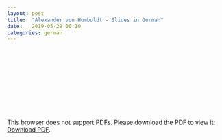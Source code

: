 ```yaml
---
layout: post
title:  "Alexander von Humboldt - Slides in German"
date:   2019-05-29 00:10
categories: german
---
```


<object data="https://irem.dev/besik-vortrag.pdf" type="application/pdf" width="700px" height="700px">
    <embed src="https://irem.dev/besik-vortrag.pdf">
        <p>This browser does not support PDFs. Please download the PDF to view it: <a href="https://irem.dev/besik-vortrag.pdf">Download PDF</a>.</p>
    </embed>
</object>
